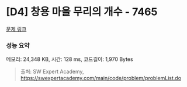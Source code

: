 # [D4] 창용 마을 무리의 개수 - 7465 

[문제 링크](https://swexpertacademy.com/main/code/problem/problemDetail.do?contestProbId=AWngfZVa9XwDFAQU) 

### 성능 요약

메모리: 24,348 KB, 시간: 128 ms, 코드길이: 1,970 Bytes



> 출처: SW Expert Academy, https://swexpertacademy.com/main/code/problem/problemList.do